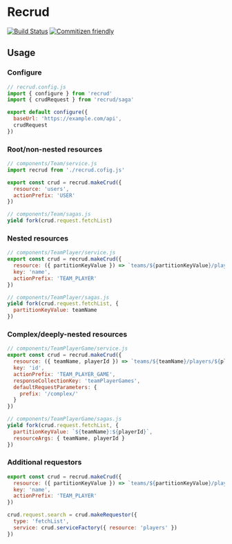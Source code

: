 # Recrud
[![Build Status](https://travis-ci.org/brettstack/recrud.svg?branch=master)](https://travis-ci.org/brettstack/recrud) [![Commitizen friendly](https://img.shields.io/badge/commitizen-friendly-brightgreen.svg)](http://commitizen.github.io/cz-cli/)

## Usage

### Configure

```js
// recrud.config.js
import { configure } from 'recrud'
import { crudRequest } from 'recrud/saga'

export default configure({
  baseUrl: 'https://example.com/api',
  crudRequest
})
```

### Root/non-nested resources

```js
// components/Team/service.js
import recrud from './recrud.cofig.js'

export const crud = recrud.makeCrud({
  resource: 'users',
  actionPrefix: 'USER'
})

// components/Team/sagas.js
yield fork(crud.request.fetchList)
```

### Nested resources

```js
// components/TeamPlayer/service.js
export const crud = recrud.makeCrud({
  resource: ({ partitionKeyValue }) => `teams/${partitionKeyValue}/players`,
  key: 'name',
  actionPrefix: 'TEAM_PLAYER'
})

// components/TeamPlayer/sagas.js
yield fork(crud.request.fetchList, {
  partitionKeyValue: teamName
})
```

### Complex/deeply-nested resources

```js
// components/TeamPlayerGame/service.js
export const crud = recrud.makeCrud({
  resource: ({ teamName, playerId }) => `teams/${teamName}/players/${playerId}/games`,
  key: 'id',
  actionPrefix: 'TEAM_PLAYER_GAME',
  responseCollectionKey: 'teamPlayerGames',
  defaultRequestParameters: {
    prefix: '/complex/'
  }
})

// components/TeamPlayerGame/sagas.js
yield fork(crud.request.fetchList, {
  partitionKeyValue: `${teamName}:${playerId}`,
  resourceArgs: { teamName, playerId }
})
```

### Additional requestors

```js
export const crud = recrud.makeCrud({
  resource: ({ partitionKeyValue }) => `teams/${partitionKeyValue}/players`,
  key: 'name',
  actionPrefix: 'TEAM_PLAYER'
})

crud.request.search = crud.makeRequestor({
  type: 'fetchList',
  service: crud.serviceFactory({ resource: 'players' })
})
```
